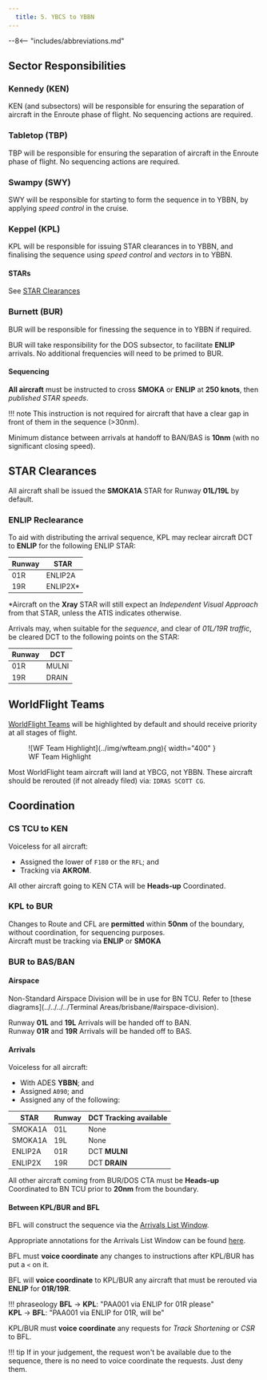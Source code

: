 ```yaml
---
  title: 5. YBCS to YBBN
---
```


--8<-- "includes/abbreviations.md"

## Sector Responsibilities
### Kennedy (KEN)
KEN (and subsectors) will be responsible for ensuring the separation of aircraft in the Enroute phase of flight. No sequencing actions are required.

### Tabletop (TBP)
TBP will be responsible for ensuring the separation of aircraft in the Enroute phase of flight. No sequencing actions are required.

### Swampy (SWY)
SWY will be responsible for starting to form the sequence in to YBBN, by applying *speed control* in the cruise.

### Keppel (KPL)
KPL will be responsible for issuing STAR clearances in to YBBN, and finalising the sequence using *speed control* and *vectors* in to YBBN.

#### STARs
See [STAR Clearances](#star-clearances)

### Burnett (BUR)
BUR will be responsible for finessing the sequence in to YBBN if required.

BUR will take responsibility for the DOS subsector, to facilitate **ENLIP** arrivals. No additional frequencies will need to be primed to BUR.

#### Sequencing
**All aircraft** must be instructed to cross **SMOKA** or **ENLIP** at **250 knots**, then *published STAR speeds*.

!!! note
    This instruction is not required for aircraft that have a clear gap in front of them in the sequence (>30nm).

Minimum distance between arrivals at handoff to BAN/BAS is **10nm** (with no significant closing speed).

## STAR Clearances
All aircraft shall be issued the **SMOKA1A** STAR for Runway **01L/19L** by default.  

### ENLIP Reclearance
To aid with distributing the arrival sequence, KPL may reclear aircraft DCT to **ENLIP** for the following ENLIP STAR:

| Runway | STAR |
| ---------- | --- |
| 01R      | ENLIP2A |
| 19R      | ENLIP2X\* |

\*Aircraft on the **Xray** STAR will still expect an *Independent Visual Approach* from that STAR, unless the ATIS indicates otherwise.

Arrivals may, when suitable for the *sequence*, and clear of *01L/19R traffic*, be cleared DCT to the following points on the STAR:

| Runway | DCT |
| ---------- | --- |
| 01R      | MULNI |
| 19R      | DRAIN |

## WorldFlight Teams
[WorldFlight Teams](../../../../#official-team-callsigns) will be highlighted by default and should receive priority at all stages of flight.

<figure markdown>
![WF Team Highlight](../img/wfteam.png){ width="400" }
<figcaption>WF Team Highlight</figcaption>
</figure>

Most WorldFlight team aircraft will land at YBCG, not YBBN. These aircraft should be rerouted (if not already filed) via: `IDRAS SCOTT CG`.

## Coordination
### CS TCU to KEN
Voiceless for all aircraft:

- Assigned the lower of `F180` or the `RFL`; and  
- Tracking via **AKROM**.

All other aircraft going to KEN CTA will be **Heads-up** Coordinated. 

### KPL to BUR
Changes to Route and CFL are **permitted** within **50nm** of the boundary, without coordination, for sequencing purposes.  
Aircraft must be tracking via **ENLIP** or **SMOKA**

### BUR to BAS/BAN
#### Airspace
Non-Standard Airspace Division will be in use for BN TCU. Refer to [these diagrams](../../../../Terminal Areas/brisbane/#airspace-division).

Runway **01L** and **19L** Arrivals will be handed off to BAN.  
Runway **01R** and **19R** Arrivals will be handed off to BAS.  

#### Arrivals
Voiceless for all aircraft:

- With ADES **YBBN**; and  
- Assigned `A090`; and
- Assigned any of the following:

| STAR | Runway | DCT Tracking available |
| ---------- | --- | --- |
| SMOKA1A      | 01L | None |
| SMOKA1A      | 19L | None |
| ENLIP2A      | 01R | DCT **MULNI** |
| ENLIP2X      | 19R | DCT **DRAIN** |

All other aircraft coming from BUR/DOS CTA must be **Heads-up** Coordinated to BN TCU prior to **20nm** from the boundary.

#### Between KPL/BUR and BFL
BFL will construct the sequence via the [Arrivals List Window](../../../../../../controller-skills/sequencing/#arrivals-list).

Appropriate annotations for the Arrivals List Window can be found [here](../../../../../../client/annotations/#sequencingflow).

BFL must **voice coordinate** any changes to instructions after KPL/BUR has put a `<` on it.

BFL will **voice coordinate** to KPL/BUR any aircraft that must be rerouted via **ENLIP** for **01R/19R**.

!!! phraseology
    <span class="hotline">**BFL** -> **KPL**</span>: "PAA001 via ENLIP for 01R please"  
    <span class="hotline">**KPL** -> **BFL**</span>: "PAA001 via ENLIP for 01R, will be"  

KPL/BUR must **voice coordinate** any requests for *Track Shortening* or *CSR* to BFL.

!!! tip
    If in your judgement, the request won't be available due to the sequence, there is no need to voice coordinate the requests. Just deny them.